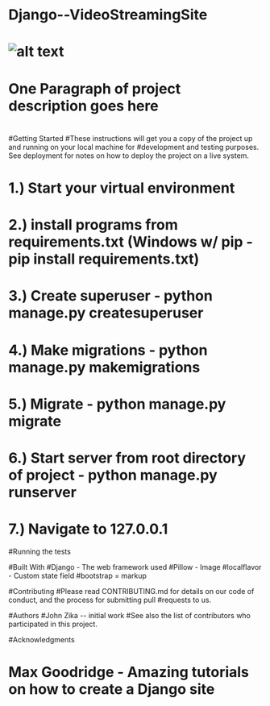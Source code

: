 # Django--VideoStreamingSite
# ![alt text](media/img1.PNG)
# One Paragraph of project description goes here
#
#Getting Started
#These instructions will get you a copy of the project up and running on your local machine for #development and testing purposes. See deployment for notes on how to deploy the project on a live system.

# 1.) Start your virtual environment
# 2.) install programs from requirements.txt (Windows w/ pip - pip install requirements.txt)
# 3.) Create superuser - python manage.py createsuperuser
# 4.) Make migrations - python manage.py makemigrations
# 5.) Migrate - python manage.py migrate
# 6.) Start server from root directory of project - python manage.py runserver
# 7.) Navigate to 127.0.0.1


#Running the tests


#Built With
#Django - The web framework used
#Pillow - Image
#localflavor - Custom state field
#bootstrap = markup

#Contributing
#Please read CONTRIBUTING.md for details on our code of conduct, and the process for submitting pull #requests to us.

#Authors
#John Zika -- initial work
#See also the list of contributors who participated in this project.


#Acknowledgments
# Max Goodridge - Amazing tutorials on how to create a Django site

